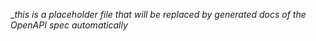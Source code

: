 __this is a placeholder file that will be replaced by generated docs of the OpenAPI spec automatically_